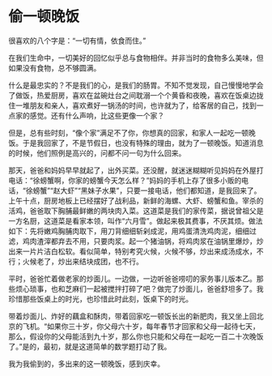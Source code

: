 # 偷一顿晚饭

很喜欢的八个字是：“一切有情，依食而住。”

在我们生命中，一切美好的回忆似乎总与食物相伴。并非当时的食物多么美味，但如果没有食物，总不够圆满。

什么是最忠实的？不是我们的心，是我们的肠胃。不知不觉发现，自己慢慢地学会了做饭，热爱厨房，喜欢在盆碗灶台之间耽溺一个个黄昏和夜晚，喜欢在饭桌边拢住一堆朋友和亲人，喜欢煮好一锅汤的时间，也许就为了，给客居的自己，找到一点家的感觉。还有什么声响，比这些更像一个家？

但是，总有些时刻，“像个家”满足不了你，你想真的回家，和家人一起吃一顿晚饭。于是我回家了，不是节假日，也没有特殊的理由，就为了一顿晚饭。知道消息的时候，他们照例是高兴的，问都不问一句为什么回来。

那天，爸爸和妈妈早早就起了，出外买菜。还没醒，就迷迷糊糊听见妈妈在外屋打电话：“徐螃蟹啊，你家的螃蟹今天怎么样？”妈妈的手机上存了很多小贩的电话，“徐螃蟹”“赵大虾”“黑妹子水果”，只要一接电话，他们都知道，是我回来了。上午十点，厨房地板上已经摆好了战利品，新鲜的海螺、大虾、螃蟹和鱼。宰杀的活鸡，爸爸取下胸脯最鲜嫩的两块肉入菜。这道菜是我们的家传菜，据说曾祖父是一方名厨，这道菜是看家本领，叫作“六月雪”。做起来极其费事，不厌其烦。做法如下：先将嫩鸡胸脯肉取下，用刀背细细斩剁成泥，用鸡蛋清洗鸡肉泥，细细过滤，鸡肉渣滓都弃去不用，只要肉浆。起一个猪油锅，将鸡肉浆在油锅里爆炒，炒出来一片片洁白松软。看似简单，特别考究火候，火候不够，炒出来成汤成水，不行；火候老了，炒出来结块成团，也不行。

平时，爸爸忙着做老家的炒面儿。一边做，一边听爸爸唠叨的家务事儿版本乙。那些烦心琐事，也和芝麻们一起被搅拌打碎了吧？做完了炒面儿，爸爸舒坦多了。我珍惜那些饭桌上的时光，也珍惜此时此刻，饭桌下的时光。

带着炒面儿、炸好的藕盒和酥肉，带着回家吃一顿饭长出的新肥肉，我又坐上回北京的飞机。“如果你三十岁，你父母六十岁，每年春节才回家和父母一起待七天，那么，假设你的父母能活到九十岁，那么你也只能和父母在一起吃一百二十次晚饭了。”是的，最初，就是这道简单的数学题打动了我。

我为我偷到的，多出来的这一顿晚饭，感到庆幸。